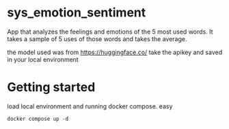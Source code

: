 # sys_emotion_sentiment

App that analyzes the feelings and emotions of the 5 most used words. It takes a sample of 5 uses of those words and takes the average.


the model used was from  https://huggingface.co/
take the apikey and saved in your local environment

# Getting started

load local environment and running docker compose. easy
```
docker compose up -d
```

